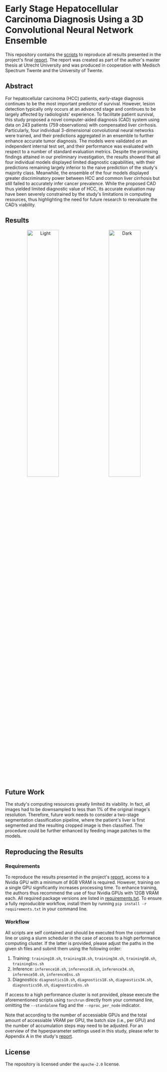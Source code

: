 # Early Stage Hepatocellular Carcinoma Diagnosis Using a 3D Convolutional Neural Network Ensemble

This repository contains the [scripts](https://github.com/jmnolte/thesis/tree/master/scripts) to reproduce all results presented in the project's final [report](https://github.com/jmnolte/thesis/tree/master/report). The report was created as part of the author's master thesis at Utrecht University and was produced in cooperation with Medisch Spectrum Twente and the University of Twente.

## Abstract

For hepatocellular carcinoma (HCC) patients, early-stage diagnosis continues to be the most important predictor of survival. However, lesion detection typically only occurs at an advanced stage and continues to be largely affected by radiologists' experience. To facilitate patient survival, this study proposed a novel computer-aided diagnosis (CAD) system using data on 243 patients (759 observations) with compensated liver cirrhosis. Particularly, four individual 3-dimensional convolutional neural networks were trained, and their predictions aggregated in an ensemble to further enhance accurate tumor diagnosis. The models were validated on an independent internal test set, and their performance was evaluated with respect to a number of standard evaluation metrics. Despite the promising findings attained in our preliminary investigation, the results showed that all four individual models displayed limited diagnostic capabilities, with their predictions remaining largely inferior to the naive prediction of the study's majority class. Meanwhile, the ensemble of the four models displayed greater discriminatory power between HCC and common liver cirrhosis but still failed to accurately infer cancer prevalence. While the proposed CAD thus yielded limited diagnostic value of HCC, its accurate evaluation may have been severely constrained by the study's limitations in computing resources, thus highlighting the need for future research to reevaluate the CAD’s viability.

## Results

<p align="center">
  <img alt="Light" title="Receiver Operating Characteristic Curves" src="https://github.com/jmnolte/thesis/blob/master/results/model_diagnostics/roc_pr_curves/roc_curves.png" width="45%">
&nbsp; &nbsp; &nbsp; &nbsp;
  <img alt="Dark" title="Precision-Recall Curves" src="https://github.com/jmnolte/thesis/blob/master/results/model_diagnostics/roc_pr_curves/prec_recall_curves.png" width="45%">
</p>

## Future Work

The study's computing resources greatly limited its viability. In fact, all images had to be downsampled to less than 1% of the original image's resolution. Therefore, future work needs to consider a two-stage segmentation classification pipeline, where the patient's liver is first segmented and the resulting cropped image is then classified. The procedure could be further enhanced by feeding image patches to the models.

## Reproducing the Results

### Requirements

To reproduce the results presented in the project's [report](https://github.com/jmnolte/thesis/tree/master/report), access to a Nvidia GPU with a minimum of 8GB VRAM is required. However, training on a single GPU significantly increases processing time. To enhance training, the authors thus recommend the use of four Nvidia GPUs with 12GB VRAM each. All required package versions are listed in [requirements.txt](https://github.com/jmnolte/thesis/blob/master/requirements.txt). To ensure a fully reproducible workflow, install them by running `pip install -r requirements.txt` in your command line.

### Workflow

All scripts are self contained and should be executed from the command line or using a slurm scheduler in the case of access to a high performance computing cluster. If the latter is provided, please adjust the paths in the given sh files and submit them using the following order:

1. Training: `training10.sh`, `training18.sh`, `training34.sh`, `training50.sh`, `trainingEns.sh`
2. Inference: `inference10.sh`, `inference18.sh`, `inference34.sh`, `inference50.sh`, `inferenceEns.sh`
3. Diagnostics: `diagnostics10.sh`, `diagnostics18.sh`, `diagnostics34.sh`, `diagnostics50.sh`, `diagnosticsEns.sh`

If access to a high performance cluster is not provided, please execute the aforementioned scripts using `torchrun` directly from your command line, omitting the `--standalone` flag and the `--nproc_per_node` indicator.

Note that according to the number of accessiable GPUs and the total amount of accessiable VRAM per GPU, the batch size (i.e., per GPU) and the number of accumulation steps may need to be adjusted. For an overview of the hyperparameter settings used in this study, please refer to Appendix A in the study's [report](https://github.com/jmnolte/thesis/tree/master/report).

## License

The repository is licensed under the `apache-2.0` license.
